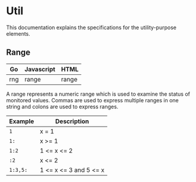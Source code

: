 # Util

This documentation explains the specifications for the utility-purpose elements.

## Range

|Go|Javascript|HTML|
|-|-|-|
|rng|range|range|

A range represents a numeric range which is used to examine the status of monitored values. Commas are used to express multiple ranges in one string and colons are used to express ranges.

|Example|Description|
|-|-|
|`1`|x = 1|
|`1:`|x >= 1|
|`1:2`|1 <= x <= 2|
|`:2`|x <= 2|
|`1:3,5:`|1 <= x <= 3 and 5 <= x|